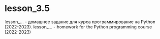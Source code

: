 # lesson_3.5
lesson_... - домашнее задание для курса
программирование на Python (2022-2023).
lesson_... - homework for
the Python programming course (2022-2023)
